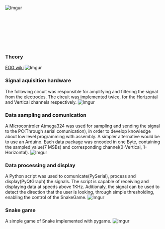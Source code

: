 
![Imgur](https://i.imgur.com/BVBFMpf.png)


<br><br> <br><br> <br><br>
### Theory
[EOG wiki](https://en.wikipedia.org/wiki/Electrooculography)
![Imgur](https://i.imgur.com/HOOcWlC.png)

### Signal aquisition hardware
The following circuit was responsible for amplifying and filtering the signal from the electrodes.
The circuit was implemented twice, for the Horizontal and Vertical channels respectively.
![Imgur](https://i.imgur.com/GUXpgGK.png)

### Data sampling and comunication
A Microcontroler Atmega324 was used for sampling and sending the signal to the PC(Through serial comunication), in order to develop knowledge about low level programming with assembly. A simpler alternative would be to use an Arduino.
Each data package was encoded in one Byte, containing the sampled value(7 MSBs) and corresponding channel(0-Vertical, 1-Horizontal).
![Imgur](https://i.imgur.com/sy3vHCL.png)

### Data processing and display
A Python script was used to comunicate(PySerial), process and display(PyQtGraph) the signals. The script is capable of receiving and displaying data at speeds above 1KHz.
Aditionaly, the signal can be used to detect the direction that the user is looking, through simple thresholding, enabling the control of the SnakeGame.
![Imgur](https://i.imgur.com/WtQyL0G.png)

### Snake game
A simple game of Snake implemented with pygame.
![Imgur](https://i.imgur.com/e9gpq7c.png])
